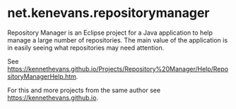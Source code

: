 # net.kenevans.repositorymanager

Repository Manager is an Eclipse project for a Java application to help manage a large number of repositories. The main value of the application is in easily seeing what repositories may need attention.

See https://kennethevans.github.io/Projects/Repository%20Manager/Help/RepositoryManagerHelp.htm.

For this and more projects from the same author see https://kennethevans.github.io.